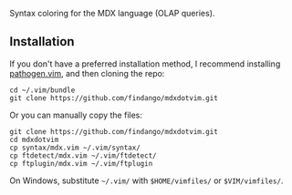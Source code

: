 Syntax coloring for the MDX language (OLAP queries).

Installation
------------

If you don't have a preferred installation method, I recommend
installing [pathogen.vim](https://github.com/tpope/vim-pathogen), and
then cloning the repo:

    cd ~/.vim/bundle
    git clone https://github.com/findango/mdxdotvim.git

Or you can manually copy the files:

    git clone https://github.com/findango/mdxdotvim.git
    cd mdxdotvim
    cp syntax/mdx.vim ~/.vim/syntax/
    cp ftdetect/mdx.vim ~/.vim/ftdetect/
    cp ftplugin/mdx.vim ~/.vim/ftplugin

On Windows, substitute `~/.vim/` with `$HOME/vimfiles/` or `$VIM/vimfiles/`.

